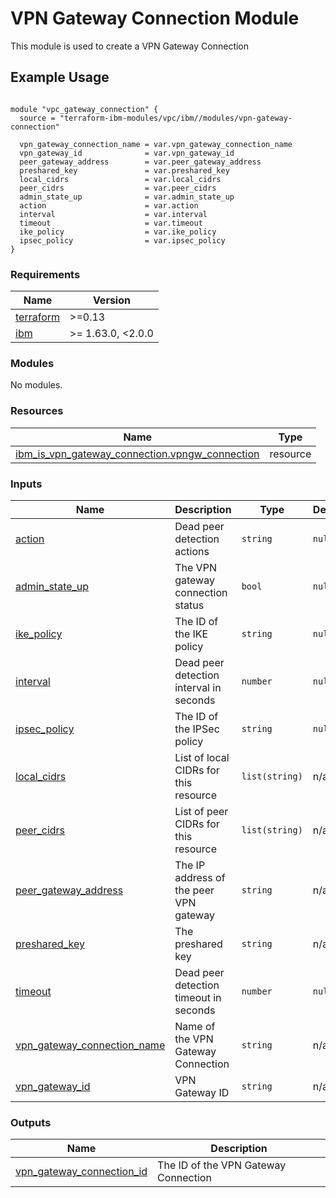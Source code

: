 # VPN Gateway Connection Module

This module is used to create a VPN Gateway Connection

## Example Usage
```

module "vpc_gateway_connection" {
  source = "terraform-ibm-modules/vpc/ibm//modules/vpn-gateway-connection"

  vpn_gateway_connection_name = var.vpn_gateway_connection_name
  vpn_gateway_id              = var.vpn_gateway_id
  peer_gateway_address        = var.peer_gateway_address
  preshared_key               = var.preshared_key
  local_cidrs                 = var.local_cidrs
  peer_cidrs                  = var.peer_cidrs
  admin_state_up              = var.admin_state_up
  action                      = var.action
  interval                    = var.interval
  timeout                     = var.timeout
  ike_policy                  = var.ike_policy
  ipsec_policy                = var.ipsec_policy
}

```

<!-- BEGINNING OF PRE-COMMIT-TERRAFORM DOCS HOOK -->
### Requirements

| Name | Version |
|------|---------|
| <a name="requirement_terraform"></a> [terraform](#requirement\_terraform) | >=0.13 |
| <a name="requirement_ibm"></a> [ibm](#requirement\_ibm) | >= 1.63.0, <2.0.0 |

### Modules

No modules.

### Resources

| Name | Type |
|------|------|
| [ibm_is_vpn_gateway_connection.vpngw_connection](https://registry.terraform.io/providers/IBM-Cloud/ibm/latest/docs/resources/is_vpn_gateway_connection) | resource |

### Inputs

| Name | Description | Type | Default | Required |
|------|-------------|------|---------|:--------:|
| <a name="input_action"></a> [action](#input\_action) | Dead peer detection actions | `string` | `null` | no |
| <a name="input_admin_state_up"></a> [admin\_state\_up](#input\_admin\_state\_up) | The VPN gateway connection status | `bool` | `null` | no |
| <a name="input_ike_policy"></a> [ike\_policy](#input\_ike\_policy) | The ID of the IKE policy | `string` | `null` | no |
| <a name="input_interval"></a> [interval](#input\_interval) | Dead peer detection interval in seconds | `number` | `null` | no |
| <a name="input_ipsec_policy"></a> [ipsec\_policy](#input\_ipsec\_policy) | The ID of the IPSec policy | `string` | `null` | no |
| <a name="input_local_cidrs"></a> [local\_cidrs](#input\_local\_cidrs) | List of local CIDRs for this resource | `list(string)` | n/a | yes |
| <a name="input_peer_cidrs"></a> [peer\_cidrs](#input\_peer\_cidrs) | List of peer CIDRs for this resource | `list(string)` | n/a | yes |
| <a name="input_peer_gateway_address"></a> [peer\_gateway\_address](#input\_peer\_gateway\_address) | The IP address of the peer VPN gateway | `string` | n/a | yes |
| <a name="input_preshared_key"></a> [preshared\_key](#input\_preshared\_key) | The preshared key | `string` | n/a | yes |
| <a name="input_timeout"></a> [timeout](#input\_timeout) | Dead peer detection timeout in seconds | `number` | `null` | no |
| <a name="input_vpn_gateway_connection_name"></a> [vpn\_gateway\_connection\_name](#input\_vpn\_gateway\_connection\_name) | Name of the VPN Gateway Connection | `string` | n/a | yes |
| <a name="input_vpn_gateway_id"></a> [vpn\_gateway\_id](#input\_vpn\_gateway\_id) | VPN Gateway ID | `string` | n/a | yes |

### Outputs

| Name | Description |
|------|-------------|
| <a name="output_vpn_gateway_connection_id"></a> [vpn\_gateway\_connection\_id](#output\_vpn\_gateway\_connection\_id) | The ID of the VPN Gateway Connection |
<!-- END OF PRE-COMMIT-TERRAFORM DOCS HOOK -->
